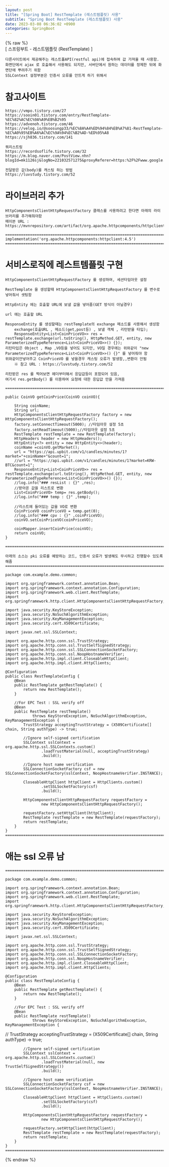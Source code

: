 ```yaml
---  
layout: post  
title: "[Spring Boot] RestTemplate (레스트템플릿) 사용"  
subtitle: "Spring Boot RestTemplate (레스트템플릿) 사용"  
date: 2023-03-08 06:36:02 +0900  
categories: SpringBoot  
---  
```

{% raw %}  
[ 스프링부트 - 레스트템플릿 (RestTemplate) ]  
  
	다른사이트에서 제공해주는 레스트풀API(restful api)에 접속하여 값 가져올 때 사용함.  
	화면단에서 ajax 로 호출해서 사용해도 되지만, 서버단에서 원하는 데이터를 정제한 뒤에 화면단에 뿌려주기 위함  
	SSLContext 설정부분은 인증서 오류를 안뜨게 하기 위해서  
  
# 참고사이트  
	https://vmpo.tistory.com/27  
	https://sooin01.tistory.com/entry/RestTemplate-%EC%82%AC%EC%9A%A9%EB%B2%95  
	https://advenoh.tistory.com/46  
	https://velog.io/@soosungp33/%EC%8A%A4%ED%94%84%EB%A7%81-RestTemplate-%EC%A0%95%EB%A6%AC%EC%9A%94%EC%B2%AD-%ED%95%A8  
	https://sjh836.tistory.com/141  
  
	쿼리스트링  
	https://recordsoflife.tistory.com/32  
	https://m.blog.naver.com/PostView.nhn?blogId=mk1126sj&logNo=221032571275&proxyReferer=https:%2F%2Fwww.google.com%2F  
  
	전달받은 값(body)를 캐스팅 하는 방법  
	https://luvstudy.tistory.com/52  
  
# 라이브러리 추가  
	HttpComponentsClientHttpRequestFactory 클래스를 사용하려고 한다면 아래의 라이브러리를 추가해줘야함  
	메이븐 URL : https://mvnrepository.com/artifact/org.apache.httpcomponents/httpclient  
  
	=================================================================================================================  
	implementation('org.apache.httpcomponents:httpclient:4.5')  
	=================================================================================================================  
  
# 서비스로직에 레스트템플릿 구현  
	HttpComponentsClientHttpRequestFactory 를 생성하여, 세션타임아웃 설정  
  
	RestTemplate 을 생성할때 HttpComponentsClientHttpRequestFactory 를 변수로 넣어줘서 셋팅함  
  
	HttpEntity 에는 호출할 URL에 보낼 값을 넣어줌(GET 방식이 아닐경우)  
  
	url 에는 호출할 URL  
  
	ResponseEntity 를 생성할때는 restTemplate의 exchange 메소드를 사용해서 생성함  
		exchange(호출URL , 메소드(get,post등) , 보낼 객체 , 리턴받을 타입);  
		ResponseEntity<List<CoinPriceVO>> res = restTemplate.exchange(url.toString(), HttpMethod.GET, entity, new ParameterizedTypeReference<List<CoinPriceVO>>() {});  
	리턴타입은 Object , Map ,VO등을 넣어도 되지만, VO일 경우에는 위와같이 "new ParameterizedTypeReference<List<CoinPriceVO>>() {}" 를 넣어줘야 함  
	위와같이안넣어주고 CoinPriceVO 를 넣을경우 캐스팅 오류가 발생함,,변환이 안됨  
		※ 참고 URL : https://luvstudy.tistory.com/52  
  
	리턴받은 res 를 찍어보면 헤더부터해서 응답값등이 포함되어 있음,  
	여기서 res.getBody() 를 이용하여 요청에 대한 응답값 만을 가져옴  
  
	=================================================================================================================  
  
    public CoinVO getCoinPrice(CoinVO coinVO){  
  
        String coinName;  
        String url;  
        HttpComponentsClientHttpRequestFactory factory = new HttpComponentsClientHttpRequestFactory();  
        factory.setConnectTimeout(5000); //타임아웃 설정 5초  
        factory.setReadTimeout(5000);//타임아웃 설정 5초  
        RestTemplate restTemplate = new RestTemplate(factory);  
        HttpHeaders header = new HttpHeaders();  
        HttpEntity<?> entity = new HttpEntity<>(header);  
        coinName =coinVO.getMarket();  
        url = "https://api.upbit.com/v1/candles/minutes/1?market="+coinName+"&count=1";  
        //url = "https://api.upbit.com/v1/candles/minutes/1?market=KRW-BTC&count=1";  
        ResponseEntity<List<CoinPriceVO>> res = restTemplate.exchange(url.toString(), HttpMethod.GET, entity, new ParameterizedTypeReference<List<CoinPriceVO>>() {});  
        //log.info("### resList : {}" ,res);  
        //받아온 값을 리스트로 변환  
        List<CoinPriceVO> temp= res.getBody();  
        //log.info("### temp : {}" ,temp);  
  
        //리스트에 들어있는 값을 VO로 변환  
        CoinPriceVO coinPriceVO = temp.get(0);  
        //log.info("### cpv : {}" ,coinPriceVO);  
        coinVO.setCoinPriceVO(coinPriceVO);  
  
        coinMapper.insertCoinPrice(coinVO);  
        return coinVO;  
    }  
  
	=================================================================================================================  
  
	아래의 소스는 pki 오류를 예방하는 코드, 인증서 오류가 발생해도 무시하고 진행할수 있도록 해줌  
	=================================================================================================================  
  
	package com.example.demo.common;  
  
	import org.springframework.context.annotation.Bean;  
	import org.springframework.context.annotation.Configuration;  
	import org.springframework.web.client.RestTemplate;  
	import org.springframework.http.client.HttpComponentsClientHttpRequestFactory;  
  
	import java.security.KeyStoreException;  
	import java.security.NoSuchAlgorithmException;  
	import java.security.KeyManagementException;  
	import java.security.cert.X509Certificate;  
  
	import javax.net.ssl.SSLContext;  
  
	import org.apache.http.conn.ssl.TrustStrategy;  
	import org.apache.http.conn.ssl.TrustSelfSignedStrategy;  
	import org.apache.http.conn.ssl.SSLConnectionSocketFactory;  
	import org.apache.http.conn.ssl.NoopHostnameVerifier;  
	import org.apache.http.impl.client.CloseableHttpClient;  
	import org.apache.http.impl.client.HttpClients;  
  
	@Configuration  
	public class RestTemplateConfig {  
		@Bean  
		public RestTemplate getRestTemplate() {  
			return new RestTemplate();  
		}  
  
		//For EPC Test : SSL verify off  
		@Bean  
		public RestTemplate restTemplate()  
				throws KeyStoreException, NoSuchAlgorithmException, KeyManagementException {  
	        TrustStrategy acceptingTrustStrategy = (X509Certificate[] chain, String authType) -> true;  
  
			//Ignore self-signed certification  
			SSLContext sslContext = org.apache.http.ssl.SSLContexts.custom()  
					.loadTrustMaterial(null, acceptingTrustStrategy)  
					.build();  
  
			//Ignore host name verification  
			SSLConnectionSocketFactory csf = new SSLConnectionSocketFactory(sslContext, NoopHostnameVerifier.INSTANCE);  
  
			CloseableHttpClient httpClient = HttpClients.custom()  
					.setSSLSocketFactory(csf)  
					.build();  
  
			HttpComponentsClientHttpRequestFactory requestFactory =  
					new HttpComponentsClientHttpRequestFactory();  
  
			requestFactory.setHttpClient(httpClient);  
			RestTemplate restTemplate = new RestTemplate(requestFactory);  
			return restTemplate;  
		}  
	}  
	=================================================================================================================  
  
# 애는 ssl 오류 남  
	=================================================================================================================  
  
	package com.example.demo.common;  
  
	import org.springframework.context.annotation.Bean;  
	import org.springframework.context.annotation.Configuration;  
	import org.springframework.web.client.RestTemplate;  
	import org.springframework.http.client.HttpComponentsClientHttpRequestFactory;  
  
	import java.security.KeyStoreException;  
	import java.security.NoSuchAlgorithmException;  
	import java.security.KeyManagementException;  
	import java.security.cert.X509Certificate;  
  
	import javax.net.ssl.SSLContext;  
  
	import org.apache.http.conn.ssl.TrustStrategy;  
	import org.apache.http.conn.ssl.TrustSelfSignedStrategy;  
	import org.apache.http.conn.ssl.SSLConnectionSocketFactory;  
	import org.apache.http.conn.ssl.NoopHostnameVerifier;  
	import org.apache.http.impl.client.CloseableHttpClient;  
	import org.apache.http.impl.client.HttpClients;  
  
	@Configuration  
	public class RestTemplateConfig {  
		@Bean  
		public RestTemplate getRestTemplate() {  
			return new RestTemplate();  
		}  
  
		//For EPC Test : SSL verify off  
		@Bean  
		public RestTemplate restTemplate()  
				throws KeyStoreException, NoSuchAlgorithmException, KeyManagementException {  
//        TrustStrategy acceptingTrustStrategy = (X509Certificate[] chain, String authType) -> true;  
  
			//Ignore self-signed certification  
			SSLContext sslContext = org.apache.http.ssl.SSLContexts.custom()  
					.loadTrustMaterial(null, new TrustSelfSignedStrategy())  
					.build();  
  
			//Ignore host name verification  
			SSLConnectionSocketFactory csf = new SSLConnectionSocketFactory(sslContext, NoopHostnameVerifier.INSTANCE);  
  
			CloseableHttpClient httpClient = HttpClients.custom()  
					.setSSLSocketFactory(csf)  
					.build();  
  
			HttpComponentsClientHttpRequestFactory requestFactory =  
					new HttpComponentsClientHttpRequestFactory();  
  
			requestFactory.setHttpClient(httpClient);  
			RestTemplate restTemplate = new RestTemplate(requestFactory);  
			return restTemplate;  
		}  
	}  
	=================================================================================================================  
{% endraw %}